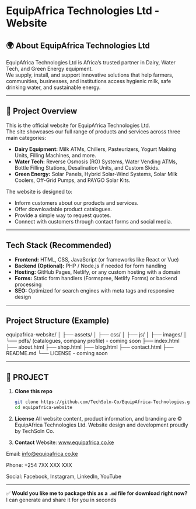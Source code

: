 # EquipAfrica Technologies Ltd - Website

## 🌍 About EquipAfrica Technologies Ltd

EquipAfrica Technologies Ltd is Africa’s trusted partner in Dairy, Water Tech, and Green Energy equipment.  
We supply, install, and support innovative solutions that help farmers, communities, businesses, and institutions access hygienic milk, safe drinking water, and sustainable energy.

---

## 🧩 Project Overview

This is the official website for EquipAfrica Technologies Ltd.  
The site showcases our full range of products and services across three main categories:

- **Dairy Equipment:** Milk ATMs, Chillers, Pasteurizers, Yogurt Making Units, Filling Machines, and more.
- **Water Tech:** Reverse Osmosis (RO) Systems, Water Vending ATMs, Bottle Filling Stations, Desalination Units, and Custom Skids.
- **Green Energy:** Solar Panels, Hybrid Solar-Wind Systems, Solar Milk Coolers, Off-Grid Pumps, and PAYGO Solar Kits.

The website is designed to:
- Inform customers about our products and services.
- Offer downloadable product catalogues.
- Provide a simple way to request quotes.
- Connect with customers through contact forms and social media.

---

## Tech Stack (Recommended)

- **Frontend:** HTML, CSS, JavaScript (or frameworks like React or Vue)
- **Backend (Optional):** PHP / Node.js if needed for form handling
- **Hosting:** GitHub Pages, Netlify, or any custom hosting with a domain
- **Forms:** Static form handlers (Formspree, Netlify Forms) or backend processing
- **SEO:** Optimized for search engines with meta tags and responsive design

---

## Project Structure (Example)

equipafrica-website/
│
├── assets/
│ ├── css/
│ ├── js/
│ ├── images/
│ └── pdfs/ (catalogues, company profile) - coming soon
├── index.html
├── about.html
├── shop.html
├── blog.html
├── contact.html
├── README.md
└── LICENSE - coming soon



---

## 🚀 PROJECT

1. **Clone this repo**
   ```bash
   git clone https://github.com/TechSoln-Co/EquipAfrica-Technologies.git
   cd equipafrica-website


2. **License**
All website content, product information, and branding are © EquipAfrica Technologies Ltd.
Website design and development proudly by TechSoln Co.

3. **Contact**
Website: www.equipafrica.co.ke

Email: info@equipafrica.co.ke

Phone: +254 7XX XXX XXX

Social: Facebook, Instagram, LinkedIn, YouTube


---

✅ **Would you like me to package this as a `.md` file for download right now?**  
I can generate and share it for you in seconds 

